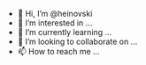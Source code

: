 - 👋 Hi, I’m @heinovski
- 👀 I’m interested in ...
- 🌱 I’m currently learning ...
- 💞️ I’m looking to collaborate on ...
- 📫 How to reach me ...

<!---
heinovski/heinovski is a ✨ special ✨ repository because its `README.md` (this file) appears on your GitHub profile.
You can click the Preview link to take a look at your changes.
--->
